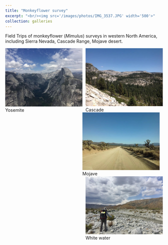 ```yaml
---
title: "Monkeyflower survey"
excerpt: "<br/><img src='/images/photos/IMG_3537.JPG' width='500'>"
collection: galleries
---
```


Field Trips of monkeyflower (*Mimulus*) surveys in western North America, including Sierra Nevada, Cascade Range, Mojave desert.


<div class="container">
    <div style="float:left;width:49%">
	    <img src="/images/photos/IMG_3537.JPG">
	    <figcaption>Yosemite</figcaption><center>
    </div>
    <div style="float:right;width:49%">
	    <img src="/images/photos/IMG_3539.JPG">
	    <figcaption>Cascade</figcaption><center>
    </div>
</div>


<div class="container">
    <div style="float:left;width:49%">
	    <img src="/images/photos/IMG_3538.JPG">
	    <figcaption>Mojave</figcaption><center>
    </div>
    <div style="float:right;width:49%">
	    <img src="/images/photos/IMG_3541.JPG">
	    <figcaption>White water</figcaption><center>
    </div>
</div>
